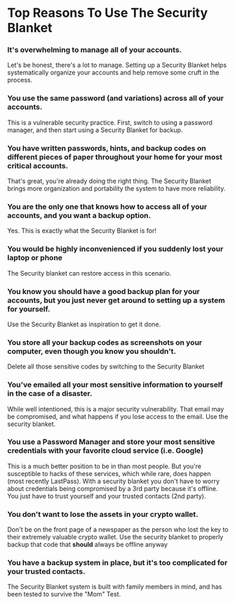 # Top Reasons To Use The Security Blanket

### It's overwhelming to manage all of your accounts.
Let's be honest, there's a lot to manage. Setting up a Security Blanket helps systematically organize your accounts and help remove some cruft in the process.

### You use the same password (and variations) across all of your accounts.
This is a vulnerable security practice. First, switch to using a password manager, and then start using a Security Blanket for backup. 

### You have written passwords, hints, and backup codes on different pieces of paper throughout your home for your most critical accounts.
That's great, you're already doing the right thing. The Security Blanket brings more organization and portability the system to have more reliability.

### You are the only one that knows how to access all of your accounts, and you want a backup option.
Yes. This is exactly what the Security Blanket is for!

### You would be highly inconvenienced if you suddenly lost your laptop or phone
The Security blanket can restore access in this scenario.

### You know you should have a good backup plan for your accounts, but you just never get around to setting up a system for yourself.
Use the Security Blanket as inspiration to get it done.

### You store all your backup codes as screenshots on your computer, even though you know you shouldn't. 
Delete all those sensitive codes by switching to the Security Blanket

### You've emailed all your most sensitive information to yourself in the case of a disaster.
While well intentioned, this is a major security vulnerability. That email may be compromised, and what happens if you lose access to the email. Use the security blanket.

### You use a Password Manager and store your most sensitive credentials with your favorite cloud service (i.e. Google)
This is a much better position to be in than most people. But you're susceptible to hacks of these services, which while rare, does happen (most recently LastPass). With a security blanket you don't have to worry about credentials being compromised by a 3rd party because it's offline. You just have to trust yourself and your trusted contacts (2nd party).

### You don't want to lose the assets in your crypto wallet.
Don't be on the front page of a newspaper as the person who lost the key to their extremely valuable crypto wallet. Use the security blanket to properly backup that code that **should** always be offline anyway

### You have a backup system in place, but it's too complicated for your trusted contacts.
The Security Blanket system is built with family members in mind, and has been tested to survive the "Mom" Test.
